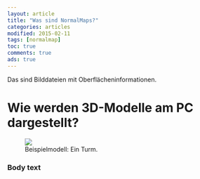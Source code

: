 ```yaml
---
layout: article
title: "Was sind NormalMaps?"
categories: articles
modified: 2015-02-11
tags: [normalmap]
toc: true
comments: true
ads: true
---
```


Das sind Bilddateien mit Oberflächeninformationen.

# Wie werden 3D-Modelle am PC dargestellt?

<figure>
	<img src="{{ site.url }}/images/NormalMap/stone_and_displ_and_ao.jpg">
	<figcaption>Beispielmodell: Ein Turm.</figcaption>
</figure>

### Body text
